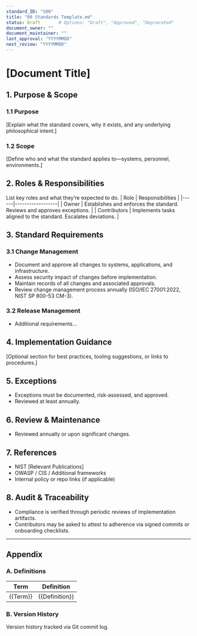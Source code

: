 ```yaml
---
standard_ID: "S00"
title: "00 Standards Template.md"
status: Draft       # Options: "Draft", "Approved", "Deprecated"  
document_owner: ""  
document_maintainer: ""  
last_approval: "YYYYMMDD"  
next_review: "YYYYMMDD"  
---
```


# [Document Title]

## 1. Purpose & Scope

### 1.1 Purpose
[Explain what the standard covers, why it exists, and any underlying philosophical intent.]

### 1.2 Scope
[Define who and what the standard applies to—systems, personnel, environments.]

## 2. Roles & Responsibilities
List key roles and what they’re expected to do.
| Role | Responsibilities |
|------|------------------|
| Owner | Establishes and enforces the standard. Reviews and approves exceptions. |
| Contributors | Implements tasks aligned to the standard. Escalates deviations. |

## 3. Standard Requirements

### 3.1 Change Management
- Document and approve all changes to systems, applications, and infrastructure.
- Assess security impact of changes before implementation.
- Maintain records of all changes and associated approvals.
- Review change management process annually (ISO/IEC 27001:2022, NIST SP 800-53 CM-3).

### 3.2 Release Management 
- Additional requirements...

## 4. Implementation Guidance
[Optional section for best practices, tooling suggestions, or links to procedures.]

## 5. Exceptions
- Exceptions must be documented, risk-assessed, and approved.
- Reviewed at least annually.  

## 6. Review & Maintenance
* Reviewed annually or upon significant changes.

## 7. References
- NIST [Relevant Publications]  
- OWASP / CIS / Additional frameworks  
- Internal policy or repo links (if applicable)

## 8. Audit & Traceability
- Compliance is verified through periodic reviews of implementation artifacts.
- Contributors may be asked to attest to adherence via signed commits or onboarding checklists.

---

## Appendix

### A. Definitions
| Term | Definition |
|------|------------|
| {{Term}} | {{Definition}} |

### B. Version History
Version history tracked via Git commit log.
